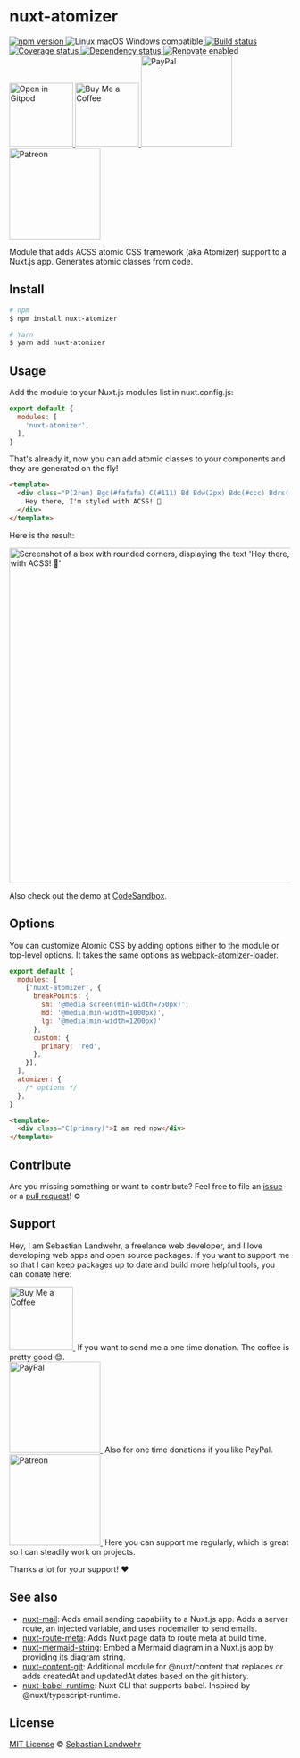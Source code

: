 <!-- TITLE/ -->
# nuxt-atomizer
<!-- /TITLE -->

<!-- BADGES/ -->
<p>
    <a href="https://npmjs.org/package/nuxt-atomizer">
      <img
        src="https://img.shields.io/npm/v/nuxt-atomizer.svg"
        alt="npm version"
      >
    </a><img src="https://img.shields.io/badge/os-linux%20%7C%C2%A0macos%20%7C%C2%A0windows-blue" alt="Linux macOS Windows compatible"><a href="https://github.com/dword-design/nuxt-atomizer/actions">
      <img
        src="https://github.com/dword-design/nuxt-atomizer/workflows/build/badge.svg"
        alt="Build status"
      >
    </a><a href="https://codecov.io/gh/dword-design/nuxt-atomizer">
      <img
        src="https://codecov.io/gh/dword-design/nuxt-atomizer/branch/master/graph/badge.svg"
        alt="Coverage status"
      >
    </a><a href="https://david-dm.org/dword-design/nuxt-atomizer">
      <img src="https://img.shields.io/david/dword-design/nuxt-atomizer" alt="Dependency status">
    </a><img src="https://img.shields.io/badge/renovate-enabled-brightgreen" alt="Renovate enabled"><br/><a href="https://gitpod.io/#https://github.com/dword-design/nuxt-atomizer">
      <img
        src="https://gitpod.io/button/open-in-gitpod.svg"
        alt="Open in Gitpod"
        width="114"
      >
    </a><a href="https://www.buymeacoffee.com/dword">
      <img
        src="https://www.buymeacoffee.com/assets/img/guidelines/download-assets-sm-2.svg"
        alt="Buy Me a Coffee"
        width="114"
      >
    </a><a href="https://paypal.me/SebastianLandwehr">
      <img
        src="https://sebastianlandwehr.com/images/paypal.svg"
        alt="PayPal"
        width="163"
      >
    </a><a href="https://www.patreon.com/dworddesign">
      <img
        src="https://sebastianlandwehr.com/images/patreon.svg"
        alt="Patreon"
        width="163"
      >
    </a>
</p>
<!-- /BADGES -->

<!-- DESCRIPTION/ -->
Module that adds ACSS atomic CSS framework (aka Atomizer) support to a Nuxt.js app. Generates atomic classes from code.
<!-- /DESCRIPTION -->

<!-- INSTALL/ -->
## Install

```bash
# npm
$ npm install nuxt-atomizer

# Yarn
$ yarn add nuxt-atomizer
```
<!-- /INSTALL -->

## Usage

Add the module to your Nuxt.js modules list in nuxt.config.js:

```js
export default {
  modules: [
    'nuxt-atomizer',
  ],
}
```

That's already it, now you can add atomic classes to your components and they are generated on the fly!

```html
<template>
  <div class="P(2rem) Bgc(#fafafa) C(#111) Bd Bdw(2px) Bdc(#ccc) Bdrs(.5rem) Ff(ss)">
    Hey there, I'm styled with ACSS! 🙌
  </div>
</template>
```

Here is the result:

<img alt="Screenshot of a box with rounded corners, displaying the text 'Hey there, I'm styled with ACSS! 🙌'" src="https://github.com/dword-design/nuxt-atomizer/blob/master/doc/screenshot.jpg" width="600">

Also check out the demo at [CodeSandbox](https://codesandbox.io/s/demo-nuxt-atomizer-k8cky).

## Options

You can customize Atomic CSS by adding options either to the module or top-level options. It takes the same options as [webpack-atomizer-loader](https://github.com/acss-io/webpack-atomizer-loader#atomic-css-configuration).

```js
export default {
  modules: [
    ['nuxt-atomizer', {
      breakPoints: {
        sm: '@media screen(min-width=750px)',
        md: '@media(min-width=1000px)',
        lg: '@media(min-width=1200px)'
      },
      custom: {
        primary: 'red',
      },
    }],
  ],
  atomizer: {
    /* options */
  },
}
```

```html
<template>
  <div class="C(primary)">I am red now</div>
</template>
```

<!-- LICENSE/ -->
## Contribute

Are you missing something or want to contribute? Feel free to file an [issue](https://github.com/dword-design/nuxt-atomizer/issues) or a [pull request](https://github.com/dword-design/nuxt-atomizer/pulls)! ⚙️

## Support

Hey, I am Sebastian Landwehr, a freelance web developer, and I love developing web apps and open source packages. If you want to support me so that I can keep packages up to date and build more helpful tools, you can donate here:

<p>
  <a href="https://www.buymeacoffee.com/dword">
    <img
      src="https://www.buymeacoffee.com/assets/img/guidelines/download-assets-sm-2.svg"
      alt="Buy Me a Coffee"
      width="114"
    >
  </a>&nbsp;If you want to send me a one time donation. The coffee is pretty good 😊.<br/>
  <a href="https://paypal.me/SebastianLandwehr">
    <img
      src="https://sebastianlandwehr.com/images/paypal.svg"
      alt="PayPal"
      width="163"
    >
  </a>&nbsp;Also for one time donations if you like PayPal.<br/>
  <a href="https://www.patreon.com/dworddesign">
    <img
      src="https://sebastianlandwehr.com/images/patreon.svg"
      alt="Patreon"
      width="163"
    >
  </a>&nbsp;Here you can support me regularly, which is great so I can steadily work on projects.
</p>

Thanks a lot for your support! ❤️

## See also

* [nuxt-mail](https://github.com/dword-design/nuxt-mail): Adds email sending capability to a Nuxt.js app. Adds a server route, an injected variable, and uses nodemailer to send emails.
* [nuxt-route-meta](https://github.com/dword-design/nuxt-route-meta): Adds Nuxt page data to route meta at build time.
* [nuxt-mermaid-string](https://github.com/dword-design/nuxt-mermaid-string): Embed a Mermaid diagram in a Nuxt.js app by providing its diagram string.
* [nuxt-content-git](https://github.com/dword-design/nuxt-content-git): Additional module for @nuxt/content that replaces or adds createdAt and updatedAt dates based on the git history.
* [nuxt-babel-runtime](https://github.com/dword-design/nuxt-babel-runtime): Nuxt CLI that supports babel. Inspired by @nuxt/typescript-runtime.

## License

[MIT License](https://opensource.org/licenses/MIT) © [Sebastian Landwehr](https://sebastianlandwehr.com)
<!-- /LICENSE -->

